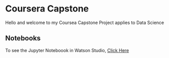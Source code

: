 # Coursera Capstone

Hello and welcome to my Coursea Capstone Project applies to Data Science

## Notebooks
To see the Jupyter Noteboook in Watson Studio, <a href="https://dataplatform.cloud.ibm.com/analytics/notebooks/v2/ba6f9433-040c-4345-a5b0-d3ce5d1370b7/view?access_token=7f25e886313cd1959abb5ce0300bf11065bc7a70de09d262a32091df42a54b67" target="_blank">Click Here</a>

